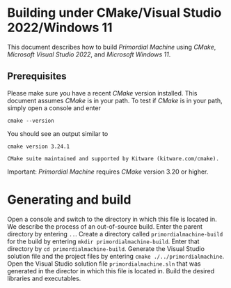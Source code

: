 # Building under CMake/Visual Studio 2022/Windows 11
This document describes how to build *Primordial Machine*
using *CMake*, *Microsoft Visual Studio 2022*, and *Microsoft Windows 11*.

## Prerequisites
Please make sure you have a recent *CMake* version installed.
This document assumes *CMake* is in your path.
To test if *CMake* is in your path, simply open a console and enter
```
cmake --version
```
You should see an output similar to
```
cmake version 3.24.1

CMake suite maintained and supported by Kitware (kitware.com/cmake).
```
Important: *Primordial Machine* requires *CMake* version 3.20 or higher.

# Generating and build
Open a console and switch to the directory in which this file is located in.
We describe the process of an out-of-source build.
Enter the parent directory by entering `..`.
Create a directory called `primordialmachine-build` for the build by entering `mkdir primordialmachine-build`.
Enter that directory by `cd primordialmachine-build`.
Generate the Visual Studio solution file and the project files by entering `cmake ./../primordialmachine`.
Open the Visual Studio solution file `primordialmachine.sln` that was generated in the director in which this file is located in.
Build the desired libraries and executables.
